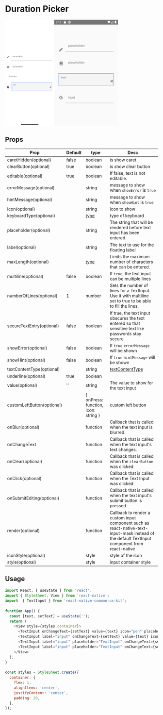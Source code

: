 # Duration Picker

<img src="./screenshots/ios.png" height="350" ><img src="./screenshots/android.png" height="350" >

## Props

| Prop                        | Default | type     | Desc                                                                                                               |
| --------------------------- | ------- | -------- | ------------------------------------------------------------------------------------------------------------------ |
| caretHidden(optional) | false | boolean | is show caret  |
| clearButton(optional) | true | boolean | is show clear button |
| editable(optional) | true | boolean | If false, text is not editable.
| errorMessage(optional) | | string | message to show when ```showError``` is ```true```
| hintMessage(optional) | | string | message to show when ```showHint``` is ```true``` |
| icon(optional) | | string | icon to show |
| keyboardType(optional) |  | [type](https://reactnative.dev/docs/textinput#keyboardtype) | type of keyboard |
| placeholder(optional) | | string | The string that will be rendered before text input has been entered.|
| label(optional) |  | string | The text to use for the floating label |
| maxLength(optional) |  | [type](https://reactnative.dev/docs/textinput#maxlength) | Limits the maximum number of characters that can be entered. |
| multiline(optional) | false | boolean | If ```true```, the text input can be multiple lines |
| numberOfLines(optional) | 1 | number | Sets the number of lines for a TextInput. Use it with multiline set to true to be able to fill the lines. |
| secureTextEntry(optional) | false | boolean | If true, the text input obscures the text entered so that sensitive text like passwords stay secure. |
| showError(optional) | false | boolean | If ```true``` ```errorMessage``` will be shown |
| showHint(optional) | false | boolean | If ```true``` ```hintMessage``` will be shown |
| textContentType(optional) |  | string | [textContentType](https://reactnative.dev/docs/textinput#textcontenttype) |
| underline(optional) | true | boolean |  |
| value(optional) | '' | string | The value to show for the text input |
| customLeftButton(optional) | | { onPress: function, icon: string } | custom left button |
| onBlur(optional) | | function | Callback that is called when the text input is blurred. |
| onChangeText |  | function | Callback that is called when the text input's text changes. |
| onClear(optional) | | function | Callback that is called when the ```clearButton``` was clicked|
| onClick(optional) | | function | Callback that is called when the Text Input was clicked|
| onSubmitEditing(optional) | | function | Callback that is called when the text input's submit button is pressed|
| render(optional) | | function | Callback to render a custom input component such as react-native-text-input-mask instead of the default TextInput component from react-native |
| iconStyle(optional) |  | style | style of the icon |
| style(optional) |  | style | input container style |


## Usage

```javascript
import React, { useState } from 'react';
import { StyleSheet, View } from 'react-native';
import  { TextInput } from 'react-native-common-ux-kit';

function App() {
  const [text, setText] = useState('');
  return (
    <View style={styles.container}>
      <TextInput onChangeText={setText} value={text} icon="pen" placeholder="placeholder" multiline/>
      <TextInput label="input" onChangeText={setText} value={text} icon="book" placeholder="placeholder" underline={false}/>
      <TextInput label="input" placeholder="TextInput" onChangeText={setText} value={text} underline={false}/>
      <TextInput label="input" placeholder="TextInput" onChangeText={setText} value={text} icon="google" multiline/>
    </View>
  );
}

const styles = StyleSheet.create({
  container: {
    flex: 1,
    alignItems: 'center',
    justifyContent: 'center',
    padding: 20,
  },
});

```

